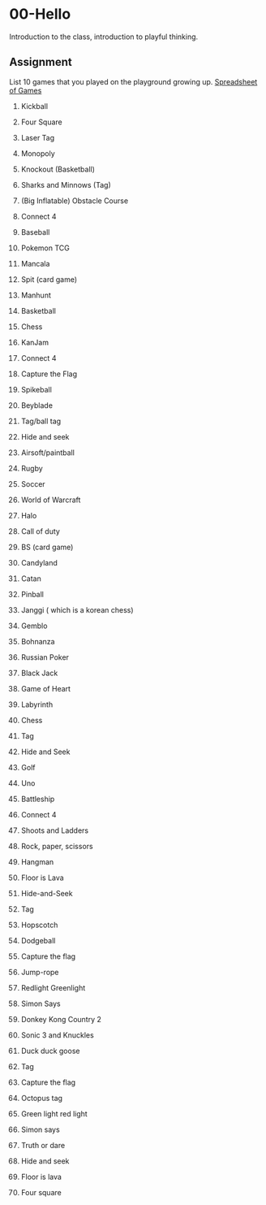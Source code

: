 # 00-Hello

Introduction to the class, introduction to playful thinking.

## Assignment
List 10 games that you played on the playground growing up.
[Spreadsheet of Games](https://docs.google.com/spreadsheets/d/1nRhSCnhgASann3FDqNnWkguyNhyR37wUKBpx4ufaZyc/edit?usp=sharing)

1. Kickball
2. Four Square
3. Laser Tag
4. Monopoly
5. Knockout (Basketball)
6. Sharks and Minnows (Tag)
7. (Big Inflatable) Obstacle Course
8. Connect 4
9. Baseball
10. Pokemon TCG

1. Mancala
2. Spit (card game)
3. Manhunt
4. Basketball
5. Chess
6. KanJam
7. Connect 4
8. Capture the Flag
9. Spikeball
10. Beyblade

1. Tag/ball tag
2. Hide and seek
3. Airsoft/paintball
4. Rugby
5. Soccer
6. World of Warcraft
7. Halo
8. Call of duty
9. BS (card game)
10. Candyland

1. Catan
2. Pinball
3. Janggi ( which is a korean chess)
4. Gemblo
5. Bohnanza
6. Russian Poker
7. Black Jack
8. Game of Heart
9. Labyrinth
10. Chess

1. Tag
2. Hide and Seek
3. Golf
4. Uno
5. Battleship
6. Connect 4
7. Shoots and Ladders
8. Rock, paper, scissors
9. Hangman
10. Floor is Lava

1. Hide-and-Seek
2. Tag
3. Hopscotch
4. Dodgeball
5. Capture the flag
6. Jump-rope
7. Redlight Greenlight
8. Simon Says
9. Donkey Kong Country 2
10. Sonic 3 and Knuckles

1. Duck duck goose
2. Tag
3. Capture the flag
4. Octopus tag
5. Green light red light
6. Simon says
7. Truth or dare
8. Hide and seek
9. Floor is lava
10. Four square
